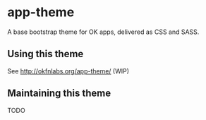 # app-theme
A base bootstrap theme for OK apps, delivered as CSS and SASS.

## Using this theme
See http://okfnlabs.org/app-theme/ (WIP)

## Maintaining this theme
TODO
